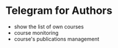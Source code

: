 # Telegram for Authors
- show the list of own courses
- course monitoring
- course's publications management
